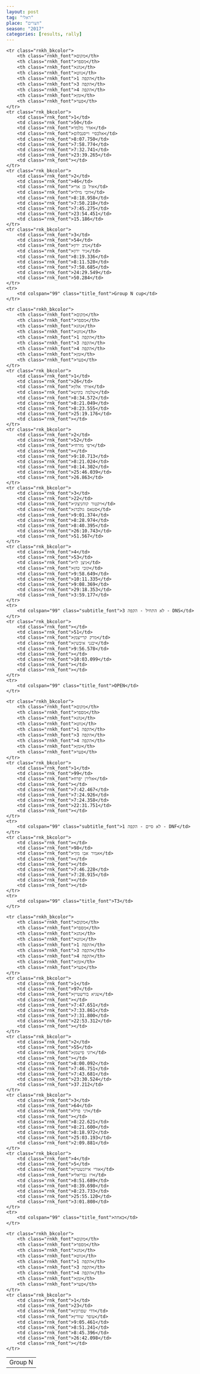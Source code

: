 ```yaml
---
layout: post
tag: "ראלי"
place: "חצרים"
season: "2017"
categories: [results, rally]
---
```

<table class="line_color">
    <tr>
        <td colspan="99" class="title_font">Group N</td>
    </tr>

    <tr class="rnkh_bkcolor">
        <th class="rnkh_font">מקום</th>
        <th class="rnkh_font">מספר</th>
        <th class="rnkh_font">נהג</th>
        <th class="rnkh_font">נווט</th>
        <th class="rnkh_font">הקפה 1</th>
        <th class="rnkh_font">הקפה 3</th>
        <th class="rnkh_font">הקפה 4</th>
        <th class="rnkh_font">זמן</th>
        <th class="rnkh_font">פער</th>
    </tr>
    <tr class="rnk_bkcolor">
        <td class="rnk_font">1</td>
        <td class="rnk_font">50</td>
        <td class="rnk_font">אדר מלמד</td>
        <td class="rnk_font">אלכסיי וייסנבלום</td>
        <td class="rnk_font">8:07.750</td>
        <td class="rnk_font">7:58.774</td>
        <td class="rnk_font">7:32.741</td>
        <td class="rnk_font">23:39.265</td>
        <td class="rnk_font"></td>
    </tr>
    <tr class="rnk_bkcolor">
        <td class="rnk_font">2</td>
        <td class="rnk_font">46</td>
        <td class="rnk_font">איל בן ארי</td>
        <td class="rnk_font">דובי מילר</td>
        <td class="rnk_font">8:18.958</td>
        <td class="rnk_font">7:50.218</td>
        <td class="rnk_font">7:45.275</td>
        <td class="rnk_font">23:54.451</td>
        <td class="rnk_font">15.186</td>
    </tr>
    <tr class="rnk_bkcolor">
        <td class="rnk_font">3</td>
        <td class="rnk_font">54</td>
        <td class="rnk_font">נדב ירון</td>
        <td class="rnk_font">ניר ירון</td>
        <td class="rnk_font">8:19.336</td>
        <td class="rnk_font">8:11.528</td>
        <td class="rnk_font">7:58.685</td>
        <td class="rnk_font">24:29.549</td>
        <td class="rnk_font">50.284</td>
    </tr>
    <tr>
        <td colspan="99" class="title_font">Group N cup</td>
    </tr>

    <tr class="rnkh_bkcolor">
        <th class="rnkh_font">מקום</th>
        <th class="rnkh_font">מספר</th>
        <th class="rnkh_font">נהג</th>
        <th class="rnkh_font">נווט</th>
        <th class="rnkh_font">הקפה 1</th>
        <th class="rnkh_font">הקפה 3</th>
        <th class="rnkh_font">הקפה 4</th>
        <th class="rnkh_font">זמן</th>
        <th class="rnkh_font">פער</th>
    </tr>
    <tr class="rnk_bkcolor">
        <td class="rnk_font">1</td>
        <td class="rnk_font">26</td>
        <td class="rnk_font">איתי אלון</td>
        <td class="rnk_font">שלמה בקיש</td>
        <td class="rnk_font">8:34.572</td>
        <td class="rnk_font">8:21.049</td>
        <td class="rnk_font">8:23.555</td>
        <td class="rnk_font">25:19.176</td>
        <td class="rnk_font"></td>
    </tr>
    <tr class="rnk_bkcolor">
        <td class="rnk_font">2</td>
        <td class="rnk_font">52</td>
        <td class="rnk_font">רפי מזרחי</td>
        <td class="rnk_font"></td>
        <td class="rnk_font">9:10.713</td>
        <td class="rnk_font">8:21.024</td>
        <td class="rnk_font">8:14.302</td>
        <td class="rnk_font">25:46.039</td>
        <td class="rnk_font">26.863</td>
    </tr>
    <tr class="rnk_bkcolor">
        <td class="rnk_font">3</td>
        <td class="rnk_font">22</td>
        <td class="rnk_font">ויקטור קוחניצקי</td>
        <td class="rnk_font">סטאס גולברג</td>
        <td class="rnk_font">9:01.374</td>
        <td class="rnk_font">8:28.974</td>
        <td class="rnk_font">8:40.395</td>
        <td class="rnk_font">26:10.743</td>
        <td class="rnk_font">51.567</td>
    </tr>
    <tr class="rnk_bkcolor">
        <td class="rnk_font">4</td>
        <td class="rnk_font">53</td>
        <td class="rnk_font">ניצן לוי</td>
        <td class="rnk_font">קובי כהן</td>
        <td class="rnk_font">9:58.649</td>
        <td class="rnk_font">10:11.335</td>
        <td class="rnk_font">9:08.369</td>
        <td class="rnk_font">29:18.353</td>
        <td class="rnk_font">3:59.177</td>
    </tr>
    <tr>
        <td colspan="99" class="subtitle_font">לא התחיל - הקפה 3 - DNS</td>
    </tr>
    <tr class="rnk_bkcolor">
        <td class="rnk_font"></td>
        <td class="rnk_font">51</td>
        <td class="rnk_font">מרק קרייצמן</td>
        <td class="rnk_font">יבגני איבשין</td>
        <td class="rnk_font">9:56.578</td>
        <td class="rnk_font"></td>
        <td class="rnk_font">10:03.099</td>
        <td class="rnk_font"></td>
        <td class="rnk_font"></td>
    </tr>
    <tr>
        <td colspan="99" class="title_font">OPEN</td>
    </tr>

    <tr class="rnkh_bkcolor">
        <th class="rnkh_font">מקום</th>
        <th class="rnkh_font">מספר</th>
        <th class="rnkh_font">נהג</th>
        <th class="rnkh_font">נווט</th>
        <th class="rnkh_font">הקפה 1</th>
        <th class="rnkh_font">הקפה 3</th>
        <th class="rnkh_font">הקפה 4</th>
        <th class="rnkh_font">זמן</th>
        <th class="rnkh_font">פער</th>
    </tr>
    <tr class="rnk_bkcolor">
        <td class="rnk_font">1</td>
        <td class="rnk_font">99</td>
        <td class="rnk_font">אלירן יפרח</td>
        <td class="rnk_font"></td>
        <td class="rnk_font">7:42.467</td>
        <td class="rnk_font">7:24.926</td>
        <td class="rnk_font">7:24.358</td>
        <td class="rnk_font">22:31.751</td>
        <td class="rnk_font"></td>
    </tr>
    <tr>
        <td colspan="99" class="subtitle_font">לא סיים - הקפה 1 - DNF</td>
    </tr>
    <tr class="rnk_bkcolor">
        <td class="rnk_font"></td>
        <td class="rnk_font">98</td>
        <td class="rnk_font">אמיר אבו מוך</td>
        <td class="rnk_font"></td>
        <td class="rnk_font"></td>
        <td class="rnk_font">7:46.228</td>
        <td class="rnk_font">7:28.915</td>
        <td class="rnk_font"></td>
        <td class="rnk_font"></td>
    </tr>
    <tr>
        <td colspan="99" class="title_font">T3</td>
    </tr>

    <tr class="rnkh_bkcolor">
        <th class="rnkh_font">מקום</th>
        <th class="rnkh_font">מספר</th>
        <th class="rnkh_font">נהג</th>
        <th class="rnkh_font">נווט</th>
        <th class="rnkh_font">הקפה 1</th>
        <th class="rnkh_font">הקפה 3</th>
        <th class="rnkh_font">הקפה 4</th>
        <th class="rnkh_font">זמן</th>
        <th class="rnkh_font">פער</th>
    </tr>
    <tr class="rnk_bkcolor">
        <td class="rnk_font">1</td>
        <td class="rnk_font">97</td>
        <td class="rnk_font">שגיא בורשטיין</td>
        <td class="rnk_font"></td>
        <td class="rnk_font">7:47.651</td>
        <td class="rnk_font">7:33.861</td>
        <td class="rnk_font">7:31.800</td>
        <td class="rnk_font">22:53.312</td>
        <td class="rnk_font"></td>
    </tr>
    <tr class="rnk_bkcolor">
        <td class="rnk_font">2</td>
        <td class="rnk_font">55</td>
        <td class="rnk_font">רוני פישמן</td>
        <td class="rnk_font"></td>
        <td class="rnk_font">8:00.092</td>
        <td class="rnk_font">7:46.751</td>
        <td class="rnk_font">7:43.681</td>
        <td class="rnk_font">23:30.524</td>
        <td class="rnk_font">37.212</td>
    </tr>
    <tr class="rnk_bkcolor">
        <td class="rnk_font">3</td>
        <td class="rnk_font">64</td>
        <td class="rnk_font">דני פרל</td>
        <td class="rnk_font"></td>
        <td class="rnk_font">8:22.621</td>
        <td class="rnk_font">8:21.600</td>
        <td class="rnk_font">8:18.972</td>
        <td class="rnk_font">25:03.193</td>
        <td class="rnk_font">2:09.881</td>
    </tr>
    <tr class="rnk_bkcolor">
        <td class="rnk_font">4</td>
        <td class="rnk_font">5</td>
        <td class="rnk_font">אורי אייזנשטיין</td>
        <td class="rnk_font">רז גבריאלי</td>
        <td class="rnk_font">8:51.689</td>
        <td class="rnk_font">8:39.698</td>
        <td class="rnk_font">8:23.733</td>
        <td class="rnk_font">25:55.120</td>
        <td class="rnk_font">3:01.808</td>
    </tr>
    <tr>
        <td colspan="99" class="title_font">באחה</td>
    </tr>

    <tr class="rnkh_bkcolor">
        <th class="rnkh_font">מקום</th>
        <th class="rnkh_font">מספר</th>
        <th class="rnkh_font">נהג</th>
        <th class="rnkh_font">נווט</th>
        <th class="rnkh_font">הקפה 1</th>
        <th class="rnkh_font">הקפה 3</th>
        <th class="rnkh_font">הקפה 4</th>
        <th class="rnkh_font">זמן</th>
        <th class="rnkh_font">פער</th>
    </tr>
    <tr class="rnk_bkcolor">
        <td class="rnk_font">1</td>
        <td class="rnk_font">23</td>
        <td class="rnk_font">דדי שפרונץ</td>
        <td class="rnk_font">עופר שוורץ</td>
        <td class="rnk_font">9:05.461</td>
        <td class="rnk_font">8:51.241</td>
        <td class="rnk_font">8:45.396</td>
        <td class="rnk_font">26:42.098</td>
        <td class="rnk_font"></td>
    </tr>
</table>

